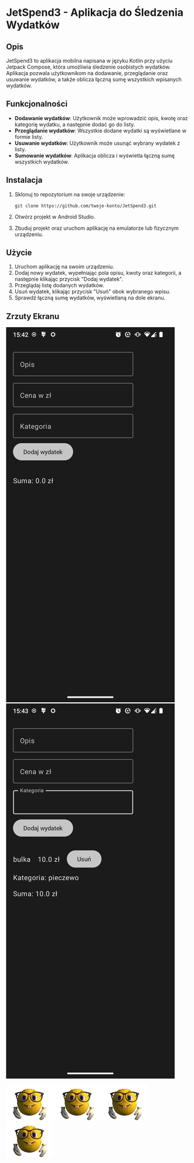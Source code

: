 # JetSpend3 - Aplikacja do Śledzenia Wydatków

## Opis

JetSpend3 to aplikacja mobilna napisana w języku Kotlin przy użyciu Jetpack Compose, która umożliwia śledzenie osobistych wydatków. Aplikacja pozwala użytkownikom na dodawanie, przeglądanie oraz usuwanie wydatków, a także oblicza łączną sumę wszystkich wpisanych wydatków.

## Funkcjonalności

- **Dodawanie wydatków**: Użytkownik może wprowadzić opis, kwotę oraz kategorię wydatku, a następnie dodać go do listy.
- **Przeglądanie wydatków**: Wszystkie dodane wydatki są wyświetlane w formie listy.
- **Usuwanie wydatków**: Użytkownik może usunąć wybrany wydatek z listy.
- **Sumowanie wydatków**: Aplikacja oblicza i wyświetla łączną sumę wszystkich wydatków.

## Instalacja

1. Sklonuj to repozytorium na swoje urządzenie:
    ```
    git clone https://github.com/twoje-konto/JetSpend3.git
    ```

2. Otwórz projekt w Android Studio.

3. Zbuduj projekt oraz uruchom aplikację na emulatorze lub fizycznym urządzeniu.

## Użycie

1. Uruchom aplikację na swoim urządzeniu.
2. Dodaj nowy wydatek, wypełniając pola opisu, kwoty oraz kategorii, a następnie klikając przycisk "Dodaj wydatek".
3. Przeglądaj listę dodanych wydatków.
4. Usuń wydatek, klikając przycisk "Usuń" obok wybranego wpisu.
5. Sprawdź łączną sumę wydatków, wyświetlaną na dole ekranu.

## Zrzuty Ekranu

![Ekran główny](screenshot1.png)
![Dodawanie wydatku](screenshot2.png)


![](nerd.gif) ![](nerd.gif) ![](nerd.gif) ![](nerd.gif)



